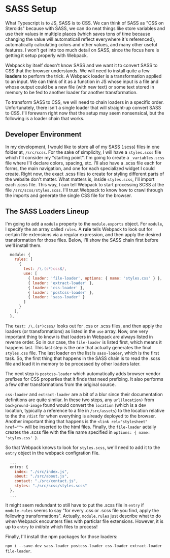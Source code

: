 # SASS Setup

What Typescript is to JS, SASS is to CSS. We can think of SASS as "CSS on Steroids" because with SASS, we can do neat things like store variables and use their values in multiple places (which saves tons of time because changing the value will automaticall reflect everywhere it's referenced), automatically calculating colors and other values, and many other useful features. I won't get into too much detail on SASS, since the focus here is getting it setup properly with Webpack.

Webpack by itself doesn't know SASS and we want it to convert SASS to CSS that the browser understands. We will need to install quite a few **loaders** to perform the trick. A Webpack loader is a transformation applied to an input. We can think of it as a function in JS whose input is a file and whose output could be a new file (with new text) or some text stored in memory to be fed to another loader for another transformation.

To transform SASS to CSS, we will need to chain loaders in a specific order. Unfortunately, there isn't a single loader that will straight-up convert SASS to CSS. I'll forewarn right now that the setup may seem nonsensical, but the following is a loader chain that works.

## Developer Environment

In my development, I would like to store all of my SASS (.scss) files in one folder at, `/src/scss`. For the sake of simplicity, I will have a `styles.scss` file which I'll consider my "starting point". I'm going to create a `_variables.scss` file where I'll declare colors, spacing, etc. I'll also have a .scss file each for forms, the main navigation, and one for each specialized widget I could create. Right now, the exact .scss files to create for styling different parts of the website don't matter. What matters is, inside `styles.scss`, I'll import each .scss file. This way, I can tell Webpack to start processing SCSS at the file `/src/scss/styles.scss`. I'll trust Webpack to know how to crawl through the imports and generate the single CSS file for the browser.

## The SASS Loaders Lineup

I'm going to add a `module` property to the `module.exports` object. For `module`, I specify the an array called `rules`. A **rule** tells Webpack to look out for certain file extensions via a regular expression, and then apply the desired transformation for those files. Below, I'll show the SASS chain first before we'll install them.

```javascript
  module: {
    rules: [
      {
        test: /\.(s*)css$/,
        use: [
          { loader: 'file-loader', options: { name: 'styles.css' } },
          { loader: 'extract-loader' },
          { loader: 'css-loader' },
          { loader: 'postcss-loader' },
          { loader: 'sass-loader' }
        ]
      }
    ],
  },
```

The `test: /\.(s*)css$/` looks out for .css or .scss files, and then apply the loaders (or transformations) as listed in the `use` array. Now, one very important thing to know is that loaders in Webpack are always listed in reverse order. So in our case, the `file-loader` is listed first, which means it happens last. This last step is the one that actually generates the final `styles.css` file. The last loader on the list is `sass-loader`, which is the first task. So, the first thing that happens in the SASS chain is to read the .scss file and load it in memory to be processed by other loaders later.

The next step is `postcss-loader` which automatically adds browser vendor prefixes for CSS properties that it finds that need prefixing. It also performs a few other transformations from the original source.

`css-loader` and `extract-loader` are a bit of a blur since their documentation definitions are quite similar. In these two steps, any `url(location)` from `background-image` found would convert the `location` (which is a dev location, typically a reference to a file in `/src/assets`) to the location relative to the the `/dist` for when everything is already deployed to the browser. Another important thing that happens is the `<link rel="stylesheet" href="">` will be inserted to the html files. Finally, the `file-loader` actally creates the .scss file with the file name specified in `options: { name: 'styles.css' }`.

So that Webpack knows to look for `styles.scss`, we'll need to add it to the `entry` object in the webpack configration file.

```javascript
  ...
  entry: {
    index: "./src/index.js",
    about: "./src/about.js",
    contact: "./src/contact.js",
    styles: "./src/scss/styles.scss"
  },
  ...
```

It might seem redundant to still have to put the .scss file in `entry` if `module.rules` seems to say "for every .css or .scss file you find, apply the following transformations". Actually, `module.rules` just describe what to do *when* Webpack encounters files with particlar file extensions. However, it is up to `entry` *to initiate* which files to process!

Finally, I'll install the npm packages for those loaders: 

`npm i --save-dev sass-loader postcss-loader css-loader extract-loader file-loader`.


